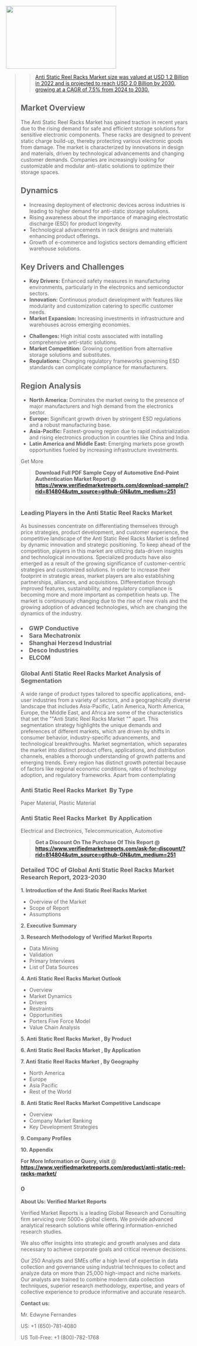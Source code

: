 <img src="https://ffe5etoiles.com/wp-content/uploads/2024/12/MST1-300x171.png" alt="" width="300" height="171" class="alignnone size-medium wp-image-20088" /><blockquote id="" class=""><a href="https://www.verifiedmarketreports.com/download-sample/?rid=870216&utm_source=github-GN&utm_medium=251" target="_blank"><blockquote id="" class=""><a href="https://www.verifiedmarketreports.com/download-sample/?rid=814804&utm_source=github-GN&utm_medium=251" target="_blank">Anti Static Reel Racks Market size was valued at USD 1.2 Billion in 2022 and is projected to reach USD 2.0 Billion by 2030, growing at a CAGR of 7.5% from 2024 to 2030.</a></blockquote><p><h2>Market Overview</h2><p>The Anti Static Reel Racks Market has gained traction in recent years due to the rising demand for safe and efficient storage solutions for sensitive electronic components. These racks are designed to prevent static charge build-up, thereby protecting various electronic goods from damage. The market is characterized by innovations in design and materials, driven by technological advancements and changing customer demands. Companies are increasingly looking for customizable and modular anti-static solutions to optimize their storage spaces.</p><h2>Dynamics</h2><ul> <li>Increasing deployment of electronic devices across industries is leading to higher demand for anti-static storage solutions.</li> <li>Rising awareness about the importance of managing electrostatic discharge (ESD) for product longevity.</li> <li>Technological advancements in rack designs and materials enhancing product offerings.</li> <li>Growth of e-commerce and logistics sectors demanding efficient warehouse solutions.</li></ul><h2>Key Drivers and Challenges</h2><ul> <li><strong>Key Drivers:</strong> Enhanced safety measures in manufacturing environments, particularly in the electronics and semiconductor sectors.</li> <li><strong>Innovation:</strong> Continuous product development with features like modularity and customization catering to specific customer needs.</li> <li><strong>Market Expansion:</strong> Increasing investments in infrastructure and warehouses across emerging economies.</li></ul><ul> <li><strong>Challenges:</strong> High initial costs associated with installing comprehensive anti-static solutions.</li> <li><strong>Market Competition:</strong> Growing competition from alternative storage solutions and substitutes.</li> <li><strong>Regulations:</strong> Changing regulatory frameworks governing ESD standards can complicate compliance for manufacturers.</li></ul><h2>Region Analysis</h2><ul> <li><strong>North America:</strong> Dominates the market owing to the presence of major manufacturers and high demand from the electronics sector.</li> <li><strong>Europe:</strong> Significant growth driven by stringent ESD regulations and a robust manufacturing base.</li> <li><strong>Asia-Pacific:</strong> Fastest-growing region due to rapid industrialization and rising electronics production in countries like China and India.</li> <li><strong>Latin America and Middle East:</strong> Emerging markets pose growth opportunities fueled by increasing infrastructure investments.</li></ul><p>Get More</p></p><blockquote id="" class=""><strong>Download Full PDF Sample Copy of Automotive End-Point Authentication Market Report @ <a href="https://www.verifiedmarketreports.com/download-sample/?rid=814804&utm_source=github-GN&utm_medium=251" target="_blank">https://www.verifiedmarketreports.com/download-sample/?rid=814804&utm_source=github-GN&utm_medium=251</a></strong><br /><br /></blockquote><h3 id="" class="">Leading Players in the&nbsp;Anti Static Reel Racks Market </h3><p>As businesses concentrate on differentiating themselves through price strategies, product development, and customer experience, the competitive landscape of the Anti Static Reel Racks Market is defined by dynamic innovation and strategic positioning. To keep ahead of the competition, players in this market are utilizing data-driven insights and technological innovations. Specialized products have also emerged as a result of the growing significance of customer-centric strategies and customized solutions. In order to increase their footprint in strategic areas, market players are also establishing partnerships, alliances, and acquisitions. Differentiation through improved features, sustainability, and regulatory compliance is becoming more and more important as competition heats up. The market is continuously changing due to the rise of new rivals and the growing adoption of advanced technologies, which are changing the dynamics of the industry.</p><h3 class=""><li>GWP Conductive</li><li> Sara Mechatronix</li><li> Shanghai Herzesd Industrial</li><li> Desco Industries</li><li> ELCOM</h3><h3 id="" class="">Global&nbsp;Anti Static Reel Racks Market Analysis of Segmentation</h3><p id="" class="">A wide range of product types tailored to specific applications, end-user industries from a variety of sectors, and a geographically diverse landscape that includes Asia-Pacific, Latin America, North America, Europe, the Middle East, and Africa are some of the characteristics that set the ""Anti Static Reel Racks Market "" apart. This segmentation strategy highlights the unique demands and preferences of different markets, which are driven by shifts in consumer behavior, industry-specific advancements, and technological breakthroughs. Market segmentation, which separates the market into distinct product offers, applications, and distribution channels, enables a thorough understanding of growth patterns and emerging trends. Every region has distinct growth potential because of factors like regional economic conditions, rates of technology adoption, and regulatory frameworks. Apart from contemplating</p><h3 id="" class="">Anti Static Reel Racks Market &nbsp;By Type</h3><p>Paper Material, Plastic Material</p><h3 id="" class="">Anti Static Reel Racks Market &nbsp;By Application</h3><p class="">Electrical and Electronics, Telecommunication, Automotive</p><blockquote id="" class=""><strong>Get a Discount On The Purchase Of This Report @ <a href="https://www.verifiedmarketreports.com/download-sample/?rid=814804&utm_source=github-GN&utm_medium=251" target="_blank">https://www.verifiedmarketreports.com/ask-for-discount/?rid=814804&utm_source=github-GN&utm_medium=251</a></strong></blockquote><h3 id="" class="">Detailed TOC of Global Anti Static Reel Racks Market Research Report, 2023-2030</h3><p id="" class=""><strong>1. Introduction of the Anti Static Reel Racks Market </strong></p><ul><li>Overview of the Market</li><li>Scope of Report</li><li>Assumptions</li></ul><p id="" class=""><strong>2. Executive Summary</strong></p><p id="" class=""><strong>3. Research Methodology of Verified Market Reports</strong></p><ul><li>Data Mining</li><li>Validation</li><li>Primary Interviews</li><li>List of Data Sources</li></ul><p id="" class=""><strong>4. Anti Static Reel Racks Market Outlook</strong></p><ul><li>Overview</li><li>Market Dynamics</li><li>Drivers</li><li>Restraints</li><li>Opportunities</li><li>Porters Five Force Model</li><li>Value Chain Analysis</li></ul><p id="" class=""><strong>5. Anti Static Reel Racks Market , By Product</strong></p><p id="" class=""><strong>6. Anti Static Reel Racks Market , By Application</strong></p><p id="" class=""><strong>7. Anti Static Reel Racks Market , By Geography</strong></p><ul><li>North America</li><li>Europe</li><li>Asia Pacific</li><li>Rest of the World</li></ul><p id="" class=""><strong>8. Anti Static Reel Racks Market Competitive Landscape</strong></p><ul><li>Overview</li><li>Company Market Ranking</li><li>Key Development Strategies</li></ul><p id="" class=""><strong>9. Company Profiles</strong></p><p id="" class=""><strong>10. Appendix</strong></p><p><strong>For More Information or Query, visit</strong>&nbsp;@ <strong><a href="https://www.verifiedmarketreports.com/product/anti-static-reel-racks-market/" target="_blank">https://www.verifiedmarketreports.com/product/anti-static-reel-racks-market/</a></strong></p><h3 id="" class="">0</h3><p id="" class=""><strong>About Us: Verified Market Reports</strong></p><p id="" class="">Verified Market Reports is a leading Global Research and Consulting firm servicing over 5000+ global clients. We provide advanced analytical research solutions while offering information-enriched research studies.</p><p id="" class="">We also offer insights into strategic and growth analyses and data necessary to achieve corporate goals and critical revenue decisions.</p><p id="" class="">Our 250 Analysts and SMEs offer a high level of expertise in data collection and governance using industrial techniques to collect and analyze data on more than 25,000 high-impact and niche markets. Our analysts are trained to combine modern data collection techniques, superior research methodology, expertise, and years of collective experience to produce informative and accurate research.</p><p id="" class=""><strong>Contact us:</strong></p><p id="" class="">Mr. Edwyne Fernandes</p><p id="" class="">US: +1 (650)-781-4080</p><p id="" class="">US Toll-Free: +1 (800)-782-1768</p>

